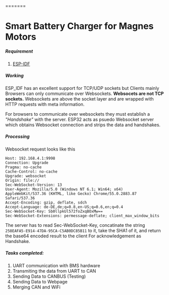 =======
# Smart Battery Charger for Magnes Motors

##### Requirement
1. [ESP-IDF](https://github.com/espressif/esp-idf)

##### Working
ESP_IDF has an excellent support for TCP/UDP sockets but Clients mainly Browsers can only communicate over Websockets.
**Websocets are not TCP sockets.**
Websockets are above the socket layer and are wrapped with  HTTP requests with meta information.

For browsers to communicate over websockets they must establish a *"Handshake"* with the server.
ESP32 acts as psuedo Websocket server which obtains Websocket connection and strips the data and handshakes.

##### Processing
Websocket request looks like this 
```
Host: 192.168.4.1:9998
Connection: Upgrade
Pragma: no-cache
Cache-Control: no-cache
Upgrade: websocket
Origin: file://
Sec-WebSocket-Version: 13
User-Agent: Mozilla/5.0 (Windows NT 6.1; Win64; x64) AppleWebKit/537.36 (KHTML, like Gecko) Chrome/55.0.2883.87 Safari/537.36
Accept-Encoding: gzip, deflate, sdch
Accept-Language: de-DE,de;q=0.8,en-US;q=0.6,en;q=0.4
Sec-WebSocket-Key: Sb0llpkUl572foZxqBOxMw==
Sec-WebSocket-Extensions: permessage-deflate; client_max_window_bits
```
The server has to read Sec-WebSocket-Key, concatinate the  string ```258EAFA5-E914-47DA-95CA-C5AB0DC85B11``` to it, take the SHA1 of it, and return the base64 encoded result to the client For acknowledgement as Handshake.


##### Tasks completed:
1. UART communication with BMS hardware
2. Transmiting the data from UART to CAN 
3. Sending Data to CANBUS  (Testing)
4. Sending Data to Webpage  
5. Merging CAN and WiFi

